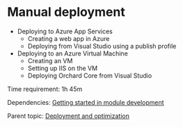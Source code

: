 # Manual deployment



- Deploying to Azure App Services
	- Creating a web app in Azure
	- Deploying from Visual Studio using a publish profile
- Deploying to an Azure Virtual Machine
	- Creating an VM
	- Setting up IIS on the VM
	- Deploying Orchard Core from Visual Studio

Time requirement: 1h 45m

Dependencies: [Getting started in module development](../ModuleDevelopmentAndApis/GettingStartedInModuleDevelopment)

Parent topic: [Deployment and optimization](./)